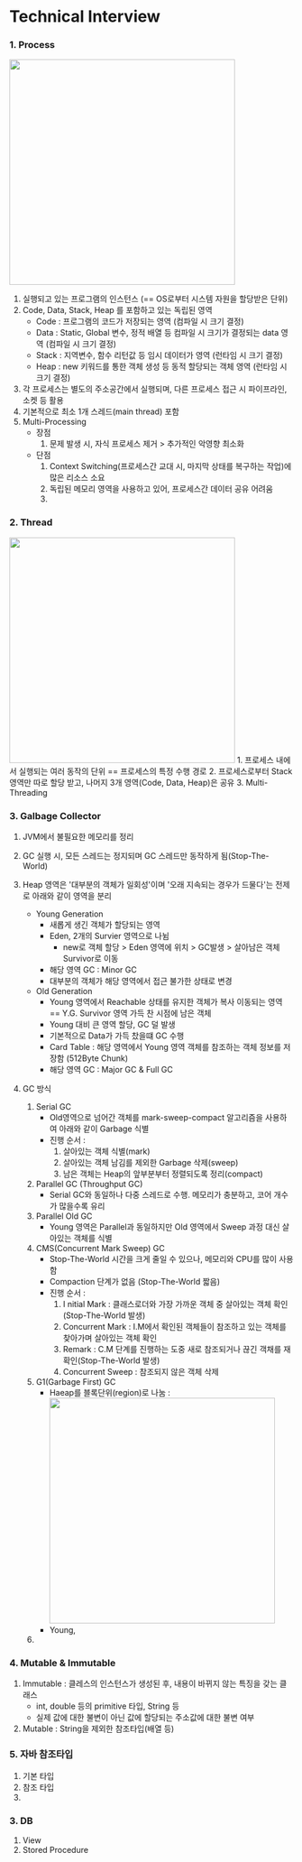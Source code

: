 # Technical Interview
### 1. Process
<img src = "https://user-images.githubusercontent.com/20007119/113556392-5cd89e80-9637-11eb-8142-f57a5c29d7b4.png" width="400px">

1. 실행되고 있는 프로그램의 인스턴스 (== OS로부터 시스템 자원을 할당받은 단위)
2. Code, Data, Stack, Heap 를 포함하고 있는 독립된 영역
    * Code : 프로그램의 코드가 저장되는 영역 (컴파일 시 크기 결정)  
    * Data : Static, Global 변수, 정적 배열 등 컴파일 시 크기가 결정되는 data 영역 (컴파일 시 크기 결정)  
    * Stack : 지역변수, 함수 리턴값 등 임시 데이터가 영역 (런타임 시 크기 결정)  
    * Heap : new 키워드를 통한 객체 생성 등 동적 할당되는 객체 영역 (런타임 시 크기 결정)  
3. 각 프로세스는 별도의 주소공간에서 실행되며, 다른 프로세스 접근 시 파이프라인, 소켓 등 활용
4. 기본적으로 최소 1개 스레드(main thread) 포함 
5. Multi-Processing
    * 장점
      1. 문제 발생 시, 자식 프로세스 제거 > 추가적인 악영향 최소화
    * 단점
      1. Context Switching(프로세스간 교대 시, 마지막 상태를 복구하는 작업)에 많은 리소스 소요
      2. 독립된 메모리 영역을 사용하고 있어, 프로세스간 데이터 공유 어려움
      3. 
   
### 2. Thread
<img src = "https://user-images.githubusercontent.com/20007119/113556874-1172c000-9638-11eb-912a-f164a97ae2a0.png" width="400px">
1. 프로세스 내에서 실행되는 여러 동작의 단위 == 프로세스의 특정 수행 경로
2. 프로세스로부터 Stack 영역만 따로 할당 받고, 나머지 3개 영역(Code, Data, Heap)은 공유
3. Multi-Threading

### 3. Galbage Collector
1. JVM에서 불필요한 메모리를 정리
2. GC 실행 시, 모든 스레드는 정지되며 GC 스레드만 동작하게 됨(Stop-The-World)
3. Heap 영역은 '대부분의 객체가 일회성'이며 '오래 지속되는 경우가 드물다'는 전제로 아래와 같이 영역을 분리
    * Young Generation 
      - 새롭게 생긴 객체가 할당되는 영역
      - Eden, 2개의 Survier 영역으로 나뉨
        * new로 객체 할당 > Eden 영역에 위치 > GC발생 > 살아남은 객체 Survivor로 이동 
      - 해당 영역 GC : Minor GC 
      - 대부분의 객체가 해당 영역에서 접근 불가한 상태로 변경
    * Old Generation
      - Young 영역에서 Reachable 상태를 유지한 객체가 복사 이동되는 영역 == Y.G. Survivor 영역 가득 찬 시점에 남은 객체
      - Young 대비 큰 영역 할당, GC 덜 발생
      - 기본적으로 Data가 가득 찼을떄  GC 수행
      - Card Table : 해당 영역에서 Young 영역 객체를 참조하는 객체 정보를 저장함 (512Byte Chunk)
      - 해당 영역 GC : Major GC & Full GC
      
3. GC 방식
    1. Serial GC
       * Old영역으로 넘어간 객체를 mark-sweep-compact 알고리즘을 사용하여 아래와 같이 Garbage 식별
       * 진행 순서 : 
         1. 살아있는 객체 식별(mark)
         2. 살아있는 객체 남김를 제외한 Garbage 삭제(sweep) 
         3. 남은 객체는 Heap의 앞부분부터 정렬되도록 정리(compact)
    2. Parallel GC (Throughput GC)
       * Serial GC와 동일하나 다중 스레드로 수행. 메모리가 충분하고, 코어 개수가 많을수록 유리
    3. Parallel Old GC
       * Young 영역은 Parallel과 동일하지만 Old 영역에서 Sweep 과정 대신 살아있는 객체를 식별
    7. CMS(Concurrent Mark Sweep) GC 
       * Stop-The-World 시간을 크게 줄일 수 있으나, 메모리와 CPU를 많이 사용함
       * Compaction 단계가 없음 (Stop-The-World 짧음)
       * 진행 순서 : 
         1. I nitial Mark : 클래스로더와 가장 가까운 객체 중 살아있는 객체 확인(Stop-The-World 발생) 
         2. Concurrent Mark : I.M에서 확인된 객체들이 참조하고 있는 객체를 찾아가며 살아있는 객체 확인
         3. Remark : C.M 단계를 진행하는 도중 새로 참조되거나 끊긴 객채를 재확인(Stop-The-World 발생)
         4. Concurrent Sweep : 참조되지 않은 객체 삭제
    8. G1(Garbage First) GC
       * Haeap를 블록단위(region)로 나눔 :
         <img src="https://user-images.githubusercontent.com/20007119/114541572-de60aa00-9c91-11eb-966c-358d9850a2e5.png" width="400px">
       * Young, 
    10. 

### 4. Mutable & Immutable
1. Immutable : 클레스의 인스턴스가 생성된 후, 내용이 바뀌지 않는 특징을 갖는 클래스 
    * int, double 등의 primitive 타입, String 등
    * 실제 값에 대한 불변이 아닌 값에 할당되는 주소값에 대한 불변 여부
2. Mutable : String을 제외한 참조타입(배열 등)

### 5. 자바 참조타입
1. 기본 타입
2. 참조 타입
3. 


### 3. DB
1. View
2. Stored Procedure
 
